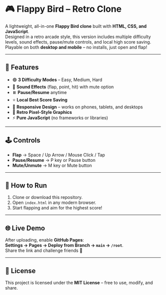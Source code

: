 # 🎮 Flappy Bird – Retro Clone

A lightweight, all-in-one **Flappy Bird clone** built with **HTML, CSS, and JavaScript**.  
Designed in a retro arcade style, this version includes multiple difficulty levels, sound effects, pause/mute controls, and local high score saving.  
Playable on both **desktop and mobile** – no installs, just open and flap!

---

## 🚀 Features
- 🟢 **3 Difficulty Modes** – Easy, Medium, Hard
- 🎵 **Sound Effects** (flap, point, hit) with mute option
- ⏸️ **Pause/Resume** anytime
- ⭐ **Local Best Score Saving**
- 📱 **Responsive Design** – works on phones, tablets, and desktops
- 🎨 **Retro Pixel-Style Graphics**
- ⚡ **Pure JavaScript** (no frameworks or libraries)

---

## 🕹️ Controls
- **Flap** → Space / Up Arrow / Mouse Click / Tap  
- **Pause/Resume** → P key or Pause button  
- **Mute/Unmute** → M key or Mute button  

---

## 📂 How to Run
1. Clone or download this repository.  
2. Open `index.html` in any modern browser.  
3. Start flapping and aim for the highest score!  

---

## 🌐 Live Demo
After uploading, enable **GitHub Pages**:  
**Settings → Pages → Deploy from Branch → `main` → `/root`**.  
Share the link and challenge friends 🎉  

---

## 📜 License
This project is licensed under the **MIT License** – free to use, modify, and share.  
